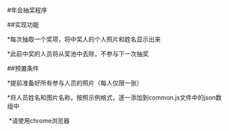 #年会抽奖程序

##实现功能

  *每次抽取一个奖项，将中奖人的个人照片和姓名显示出来
  
  *此前中奖的人员将从奖池中去除，不参与下一次抽奖
  
##预置条件

  *提前准备好所有参与人员的照片（每人仅限一张）
  
  *将人员姓名和图片名称，按照示例格式，逐一添加到common.js文件中的json数组中
  
  *请使用chrome浏览器

